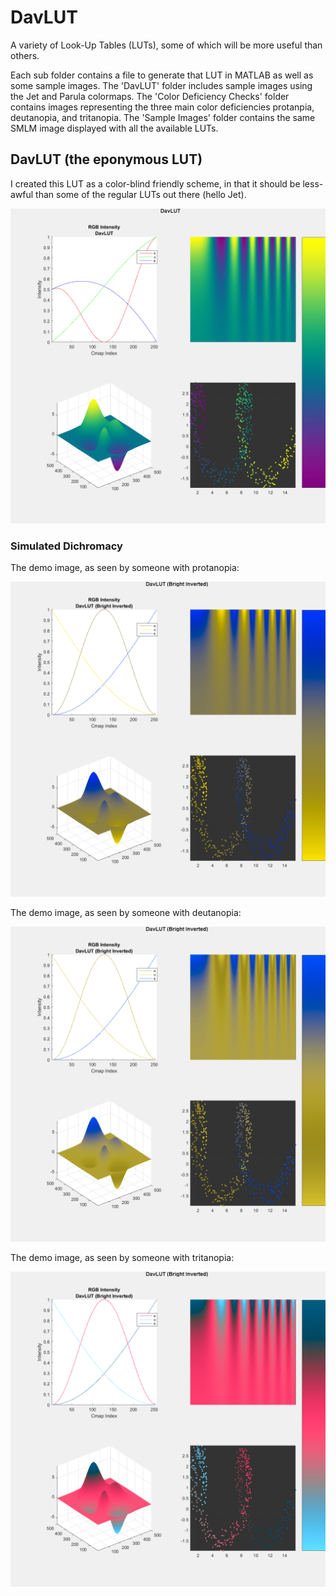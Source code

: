 # DavLUT
A variety of Look-Up Tables (LUTs), some of which will be more useful than others.

Each sub folder contains a file to generate that LUT in MATLAB as well as some sample images.
The 'DavLUT' folder includes sample images using the Jet and Parula colormaps.
The 'Color Deficiency Checks' folder contains images representing the three main color deficiencies protanpia, deutanopia, and tritanopia.
The 'Sample Images' folder contains the same SMLM image displayed with all the available LUTs.

## DavLUT (the eponymous LUT)
I created this LUT as a color-blind friendly scheme, in that it should be less-awful than some of the regular LUTs out there (hello Jet).

![DavLUT](DavLUT/DavLUT_colour.png?raw=true "DavLUT")

### Simulated Dichromacy

The demo image, as seen by someone with protanopia:

![DavLUT - Protanope](Color%20Deficiency%20Checks/DavLUT-Bright-Inverted_colour.png-Protanope.png?raw=true "DavLUT - Protanope")

The demo image, as seen by someone with deutanopia:

![DavLUT - Deuteranope](Color%20Deficiency%20Checks/DavLUT-Bright-Inverted_colour.png-Deuteranope.png?raw=true "DavLUT - Deuteranope")

The demo image, as seen by someone with tritanopia:

![DavLUT - Tritanope](Color%20Deficiency%20Checks/DavLUT-Bright-Inverted_colour.png-Tritanope.png?raw=true "DavLUT - Tritanope")


